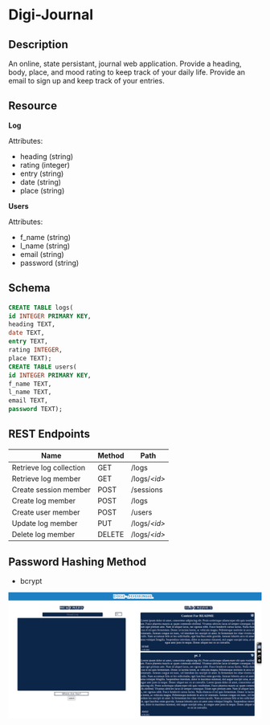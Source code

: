# Digi-Journal

## Description
An online, state persistant, journal web application.  Provide a heading, body, place, and mood rating to keep track of your daily life.  Provide an email to sign up and keep track of your entries.

## Resource

**Log**

Attributes:

* heading (string)
* rating (integer)
* entry (string)
* date (string)
* place (string)

**Users**

Attributes:

* f_name (string)
* l_name (string)
* email (string)
* password (string)

## Schema

```sql
CREATE TABLE logs(
id INTEGER PRIMARY KEY,
heading TEXT,
date TEXT,
entry TEXT,
rating INTEGER,
place TEXT);
CREATE TABLE users(
id INTEGER PRIMARY KEY,
f_name TEXT,
l_name TEXT,
email TEXT,
password TEXT);
```

## REST Endpoints

Name                    | Method | Path
------------------------|--------|------------------
Retrieve log collection | GET    | /logs
Retrieve log member     | GET    | /logs/*\<id\>*
Create session member   | POST   | /sessions
Create log member       | POST   | /logs
Create user member      | POST   | /users
Update log member       | PUT    | /logs/*\<id\>*
Delete log member       | DELETE | /logs/*\<id\>*


## Password Hashing Method
* bcrypt

![demo](https://github.com/rcorry/DigiJournal/blob/master/DigiJournal.png)

